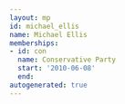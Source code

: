 ```yaml
---
layout: mp
id: michael_ellis
name: Michael Ellis
memberships:
- id: con
  name: Conservative Party
  start: '2010-06-08'
  end: 
autogenerated: true
---
```

